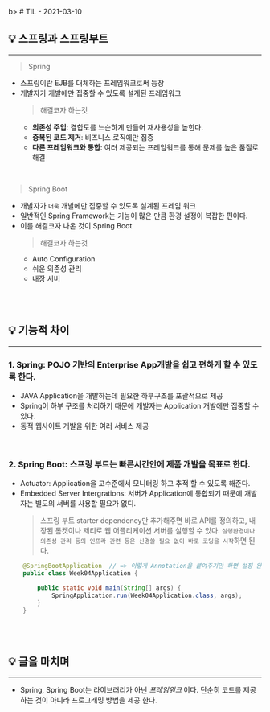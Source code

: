 b> # TIL - 2021-03-10

## 💡 스프링과 스프링부트

<hr/>

> Spring

- 스프링이란 EJB를 대체하는 프레임워크로써 등장
- 개발자가 개발에만 집중할 수 있도록 설계된 프레임워크
  > 해결코자 하는것
  - **의존성 주입**: 결합도를 느슨하게 만들어 재사용성을 높힌다.
  - **중복된 코드 제거**: 비즈니스 로직에만 집중
  - **다른 프레임워크와 통합**: 여러 제공되는 프레임워크를 통해 문제를 높은 품질로 해결

<br/>

> Spring Boot

- 개발자가 `더욱` 개발에만 집중할 수 있도록 설계된 프레임 워크
- 일반적인 Spring Framework는 기능이 많은 만큼 환경 설정이 복잡한 편이다.
- 이를 해결코자 나온 것이 Spring Boot
  > 해결코자 하는것
  - Auto Configuration
  - 쉬운 의존성 관리
  - 내장 서버

<br/><br/>

## 💡 기능적 차이

<hr/>

### 1. Spring: POJO 기반의 Enterprise App개발을 쉽고 편하게 할 수 있도록 한다.

- JAVA Application을 개발하는데 필요한 하부구조를 포괄적으로 제공
- Spring이 하부 구조를 처리하기 때문에 개발자는 Application 개발에만 집중할 수 있다.
- 동적 웹사이트 개발을 위한 여러 서비스 제공

<br/>

### 2. Spring Boot: 스프링 부트는 빠른시간안에 제품 개발을 목표로 한다.

- Actuator: Application을 고수준에서 모니터링 하고 추적 할 수 있도록 해준다.
- Embedded Server Intergrations: 서버가 Application에 통합되기 때문에 개발자는 별도의 서버를 사용할 필요가 없디.
  > 스프링 부트 starter dependency만 추가해주면 바로 API를 정의하고, 내장된 톰켓이나 제티로 웹 어플리케이션 서버를 실행할 수 있다. `실행환경이나 의존성 관리 등의 인프라 관련 등은 신경쓸 필요 없이 바로 코딩을 시작`하면 된다.

```java
    @SpringBootApplication  // => 이렇게 Annotation을 붙여주기만 하면 설정 완료!
    public class Week04Application {

        public static void main(String[] args) {
            SpringApplication.run(Week04Application.class, args);
        }
    }
```

<br/><br/>

## 💡 글을 마치며

<hr/>

- Spring, Spring Boot는 라이브러리가 아닌 _프레임워크_ 이다. 단순히 코드를 제공 하는 것이 아니라 프로그래밍 방법을 제공 한다.
